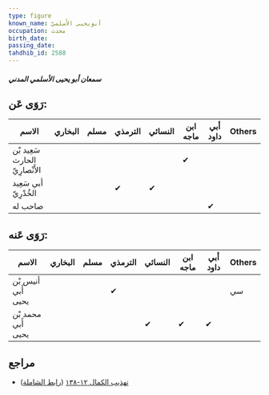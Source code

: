 ```yaml
---
type: figure
known_name: أبويحيى الأَسلميّ
occupation: محدث
birth_date:
passing_date:
tahdhib_id: 2588
---
```

##### سمعان أبو يحيى الأسلمي المدني

## رَوَى عَن:
| الاسم                          | البخاري | مسلم | الترمذي | النسائي | ابن ماجه | أبي داود | Others |
| ------------------------------ | ------- | ---- | ------- | ------- | -------- | -------- | ------ |
| سَعِيد بْن الحارث الأَنْصارِيّ |         |      |         |         | ✔        |          |        |
| أبي سَعِيد الخُدْرِيّ          |         |      | ✔       | ✔       |          |          |        |
| صاحب له                        |         |      |         |         |          | ✔        |        |
## رَوَى عَنه:
| الاسم              | البخاري | مسلم | الترمذي | النسائي | ابن ماجه | أبي داود | Others |
| ------------------ | ------- | ---- | ------- | ------- | -------- | -------- | ------ |
| أنيس بْن أَبي يحيى |         |      | ✔       |         |          |          | سي     |
| محمد بْن أَبي يحيى |         |      |         | ✔       | ✔        | ✔        |        |
## مراجع
- [تهذيب الكمال ١٢-١٣٨](obsidian://open?vault=Tahdhib-al-Kamal&file=Figures/٢٥٨٨-سمعان%20أبو%20يحيى%20الأسلمي%20المدني) ([رابط الشاملة](https://shamela.ws/book/3722/5911))